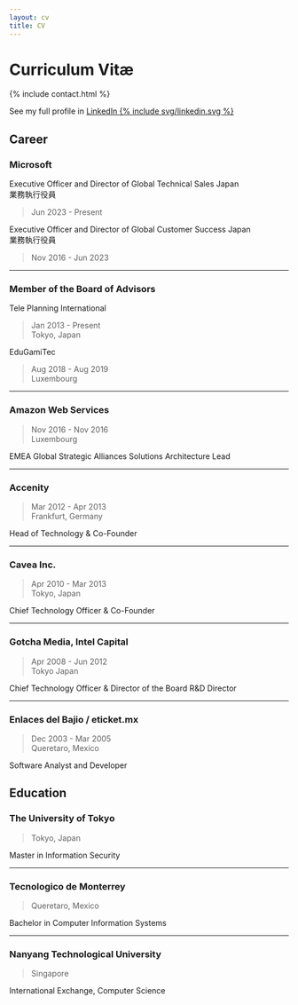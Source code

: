 ```yaml
---
layout: cv
title: CV
---
```


# Curriculum Vitæ

{% include contact.html %}

See my full profile in <a href="https://www.linkedin.com/in/vadimzendejas/">LinkedIn {% include svg/linkedin.svg %}</a>

## Career

### Microsoft


Executive Officer and Director of Global Technical Sales Japan <br /> 業務執行役員 

> Jun 2023 - Present

Executive Officer and Director of Global Customer Success Japan <br /> 業務執行役員

> Nov 2016 - Jun 2023


---

### Member of the Board of Advisors

Tele Planning International

> Jan 2013 - Present <br>
> Tokyo, Japan

EduGamiTec

> Aug 2018 - Aug 2019 <br>
> Luxembourg

---

### Amazon Web Services

> Nov 2016 - Nov 2016 <br>
> Luxembourg

EMEA Global Strategic Alliances Solutions Architecture Lead 

---

### Accenity

> Mar 2012 - Apr 2013 <br>
> Frankfurt, Germany

Head of Technology & Co-Founder

---

### Cavea Inc.

> Apr 2010 - Mar 2013 <br>
> Tokyo, Japan

Chief Technology Officer & Co-Founder

---

### Gotcha Media, Intel Capital

> Apr 2008 - Jun 2012 <br>
> Tokyo Japan

Chief Technology Officer & Director of the Board
R&D Director

---

### Enlaces del Bajio / eticket.mx

> Dec 2003 - Mar 2005 <br>
> Queretaro, Mexico

Software Analyst and Developer

## Education

### The University of Tokyo

> Tokyo, Japan

Master in Information Security

---

### Tecnologico de Monterrey

> Queretaro, Mexico

Bachelor in Computer Information Systems

---

### Nanyang Technological University

> Singapore

International Exchange, Computer Science
